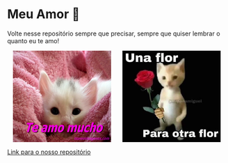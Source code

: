 # Meu Amor 💖

Volte nesse repositório sempre que precisar, sempre que quiser lembrar o quanto eu te amo! 

<div style="display: flex; justify-content: space-around;">
    <img src="./imagens/gatinho1.jpg" alt="Foto romântica 1" style="width: 45%;">
    <img src="./imagens/gatinho2.jpg" alt="Foto romântica 2" style="width: 45%;">
</div>


[Link para o nosso repositório]([link_para_a_pagina_do_repositorio](https://decocamp.github.io/TeAmoInfinitamente.github.io/))
